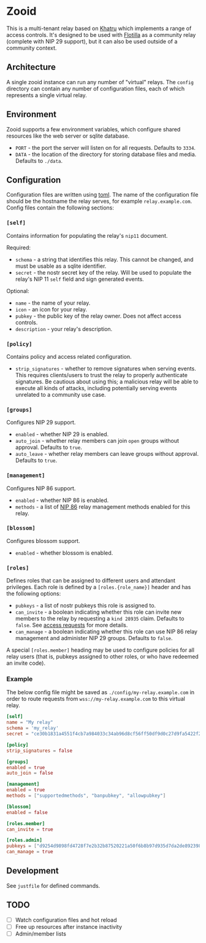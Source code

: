# Zooid

This is a multi-tenant relay based on [Khatru](https://gitworkshop.dev/fiatjaf.com/nostrlib/tree/master/khatru) which implements a range of access controls. It's designed to be used with [Flotilla](https://flotilla.social) as a community relay (complete with NIP 29 support), but it can also be used outside of a community context.

## Architecture

A single zooid instance can run any number of "virtual" relays. The `config` directory can contain any number of configuration files, each of which represents a single virtual relay.

## Environment

Zooid supports a few environment variables, which configure shared resources like the web server or sqlite database.

- `PORT` - the port the server will listen on for all requests. Defaults to `3334`.
- `DATA` - the location of the directory for storing database files and media. Defaults to `./data`.

## Configuration

Configuration files are written using [toml](https://toml.io). The name of the configuration file should be the hostname the relay serves, for example `relay.example.com`. Config files contain the following sections:

### `[self]`

Contains information for populating the relay's `nip11` document.

Required:

- `schema` - a string that identifies this relay. This cannot be changed, and must be usable as a sqlite identifier.
- `secret` - the nostr secret key of the relay. Will be used to populate the relay's NIP 11 `self` field and sign generated events.

Optional:

- `name` - the name of your relay.
- `icon` - an icon for your relay.
- `pubkey` - the public key of the relay owner. Does not affect access controls.
- `description` - your relay's description.

### `[policy]`

Contains policy and access related configuration.

- `strip_signatures` - whether to remove signatures when serving events. This requires clients/users to trust the relay to properly authenticate signatures. Be cautious about using this; a malicious relay will be able to execute all kinds of attacks, including potentially serving events unrelated to a community use case.

### `[groups]`

Configures NIP 29 support.

- `enabled` - whether NIP 29 is enabled.
- `auto_join` - whether relay members can join `open` groups without approval. Defaults to `true`.
- `auto_leave` - whether relay members can leave groups without approval. Defaults to `true`.

### `[management]`

Configures NIP 86 support.

- `enabled` - whether NIP 86 is enabled.
- `methods` - a list of [NIP 86](https://github.com/nostr-protocol/nips/blob/master/86.md) relay management methods enabled for this relay.

### `[blossom]`

Configures blossom support.

- `enabled` - whether blossom is enabled.

### `[roles]`

Defines roles that can be assigned to different users and attendant privileges. Each role is defined by a `[roles.{role_name}]` header and has the following options:

- `pubkeys` - a list of nostr pubkeys this role is assigned to.
- `can_invite` - a boolean indicating whether this role can invite new members to the relay by requesting a `kind 28935` claim. Defaults to `false`. See [access requests](https://github.com/nostr-protocol/nips/pull/1079) for more details.
- `can_manage` - a boolean indicating whether this role can use NIP 86 relay management and administer NIP 29 groups. Defaults to `false`.

A special `[roles.member]` heading may be used to configure policies for all relay users (that is, pubkeys assigned to other roles, or who have redeemed an invite code).

### Example

The below config file might be saved as `./config/my-relay.example.com` in order to route requests from `wss://my-relay.example.com` to this virtual relay.

```toml
[self]
name = "My relay"
schema = 'my_relay'
secret = "ce30b1831a4551f4cb7a984033c34ab96d8cf56ff50df9d0c27d9fa5422f2278"

[policy]
strip_signatures = false

[groups]
enabled = true
auto_join = false

[management]
enabled = true
methods = ["supportedmethods", "banpubkey", "allowpubkey"]

[blossom]
enabled = false

[roles.member]
can_invite = true

[roles.admin]
pubkeys = ["d9254d9898fd4728f7e2b32b87520221a50f6b8b97d935d7da2de8923988aa6d"]
can_manage = true
```

## Development

See `justfile` for defined commands.

## TODO

- [ ] Watch configuration files and hot reload
- [ ] Free up resources after instance inactivity
- [ ] Admin/member lists

